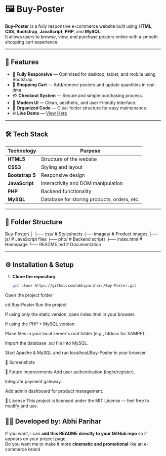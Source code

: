 # 🖼️ Buy-Poster

**Buy-Poster** is a fully responsive e-commerce website built using **HTML**, **CSS**, **Bootstrap**, **JavaScript**, **PHP**, and **MySQL**.  
It allows users to browse, view, and purchase posters online with a smooth shopping cart experience.

---

## 🚀 Features

- 📱 **Fully Responsive** — Optimized for desktop, tablet, and mobile using Bootstrap.
- 🛒 **Shopping Cart** — Add/remove posters and update quantities in real-time.
- 💳 **Checkout System** — Secure and simple purchasing process.
- 🎨 **Modern UI** — Clean, aesthetic, and user-friendly interface.
- 📂 **Organized Code** — Clear folder structure for easy maintenance.
- 🌐 **Live Demo** — [View Here](https://abhipariharr.github.io/Buy-Poster/)

---

## 🛠️ Tech Stack

| Technology | Purpose |
|------------|---------|
| **HTML5** | Structure of the website |
| **CSS3** | Styling and layout |
| **Bootstrap 5** | Responsive design |
| **JavaScript** | Interactivity and DOM manipulation |
| **PHP** | Backend functionality |
| **MySQL** | Database for storing products, orders, etc. |

---

## 📂 Folder Structure
Buy-Poster/
│
├── css/ # Stylesheets
├── images/ # Product images
├── js/ # JavaScript files
├── php/ # Backend scripts
├── index.html # Homepage
└── README.md # Documentation


---

## ⚙️ Installation & Setup

1. **Clone the repository**
   ```bash
   git clone https://github.com/abhipariharr/Buy-Poster.git
Open the project folder

cd Buy-Poster
Run the project

If using only the static version, open index.html in your browser.

If using the PHP + MySQL version:

Place files in your local server's root folder (e.g., htdocs for XAMPP).

Import the database .sql file into MySQL.

Start Apache & MySQL and run localhost/Buy-Poster in your browser.

📸 Screenshots


📌 Future Improvements
Add user authentication (login/register).

Integrate payment gateway.

Add admin dashboard for product management.

📄 License
This project is licensed under the MIT License — feel free to modify and use.

👨‍💻 Developed by: Abhi Parihar
---

If you want, I can **add this README directly to your GitHub repo** so it appears on your project page.  
Do you want me to make it more **cinematic and promotional** like an e-commerce brand 

